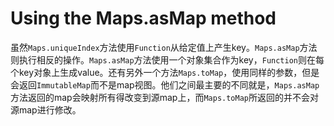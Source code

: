 # Using the Maps.asMap method
虽然`Maps.uniqueIndex`方法使用`Function`从给定值上产生key。`Maps.asMap`方法则执行相反的操作。`Maps.asMap`方法使用一个对象集合作为key，`Function`则在每个key对象上生成value。还有另外一个方法`Maps.toMap`，使用同样的参数，但是会返回`ImmutableMap`而不是map视图。他们之间最主要的不同就是，`Maps.asMap`方法返回的map会映射所有得改变到源map上，而`Maps.toMap`所返回的并不会对源map进行修改。
